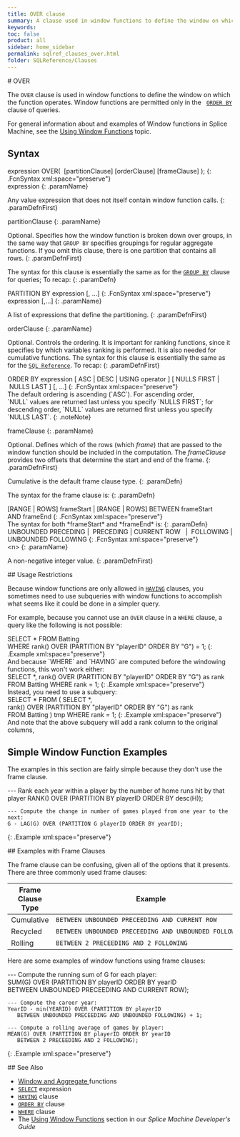 ```yaml
---
title: OVER clause
summary: A clause used in window functions to define the window on which the function operates. Window functions are permitted only in the SELECT list and the ORDER BY clause of queries.
keywords:
toc: false
product: all
sidebar: home_sidebar
permalink: sqlref_clauses_over.html
folder: SQLReference/Clauses
---
```

<section>
<div class="TopicContent" data-swiftype-index="true" markdown="1">
# OVER

The `OVER` clause is used in window functions to define the window on
which the function operates. Window functions are permitted only in the
&nbsp;&nbsp;[`ORDER BY`](sqlref_clauses_orderby.html) clause of queries.

For general information about and examples of Window functions in Splice
Machine, see the [Using Window
Functions](developers_fundamentals_windowfcns.html) topic.

## Syntax

<div class="fcnWrapperWide" markdown="1">
    expression OVER( 
        [partitionClause]
        [orderClause]
        [frameClause] );
{: .FcnSyntax xml:space="preserve"}

</div>
<div class="paramList" markdown="1">
expression
{: .paramName}

Any value expression that does not itself contain window function calls.
{: .paramDefnFirst}

partitionClause
{: .paramName}

Optional. Specifies how the window function is broken down over groups,
in the same way that `GROUP BY` specifies groupings for regular
aggregate functions. If you omit this clause, there is one partition
that contains all rows.
{: .paramDefnFirst}

The syntax for this clause is essentially the same as for the
[`GROUP BY`](sqlref_clauses_groupby.html) clause for queries; To recap:
{: .paramDefn}

<div class="fcnWrapperWide" markdown="1">
    PARTITION BY expression [, ...]
{: .FcnSyntax xml:space="preserve"}

</div>
<div class="paramList" markdown="1">
expression [,...]
{: .paramName}

A list of expressions that define the partitioning.
{: .paramDefnFirst}

</div>
orderClause
{: .paramName}

Optional. Controls the ordering. It is important for ranking functions,
since it specifies by which variables ranking is performed. It is also
needed for cumulative functions. The syntax for this clause is
essentially the same as for the
[`SQL Reference`](sqlref_clauses_orderby.html). To recap:
{: .paramDefnFirst}

<div class="fcnWrapperWide" markdown="1">
    ORDER BY expression
        [ ASC | DESC | USING operator ]
        [ NULLS FIRST | NULLS LAST ]
        [, ...]
{: .FcnSyntax xml:space="preserve"}

</div>
The default ordering is ascending (`ASC`). For ascending order,
`NULL` values are returned last unless you specify `NULLS FIRST`; for
descending order, `NULL` values are returned first unless you specify
`NULLS LAST`.
{: .noteNote}

frameClause
{: .paramName}

Optional. Defines which of the rows (which *frame*) that are passed to
the window function should be included in the computation. The
*frameClause* provides two offsets that determine the start and end of
the frame.
{: .paramDefnFirst}

Cumulative is the default frame clause type.
{: .paramDefn}

The syntax for the frame clause is:
{: .paramDefn}

<div class="fcnWrapperWide" markdown="1">
    [RANGE | ROWS] frameStart |
    [RANGE | ROWS] BETWEEN frameStart AND frameEnd
{: .FcnSyntax xml:space="preserve"}

</div>
The syntax for both *frameStart* and *frameEnd* is:
{: .paramDefn}

<div class="fcnWrapperWide" markdown="1">
    UNBOUNDED PRECEDING |
    <n> PRECEDING       |
    CURRENT ROW         |
    <n> FOLLOWING       |
    UNBOUNDED FOLLOWING
{: .FcnSyntax xml:space="preserve"}

</div>
<div class="paramList" markdown="1">
&lt;n&gt;
{: .paramName}

A non-negative integer value.
{: .paramDefnFirst}

</div>
</div>
## Usage Restrictions

Because window functions are only allowed in 
[`HAVING`](sqlref_clauses_using.html) clauses, you sometimes need to use
subqueries with window functions to accomplish what seems like it could
be done in a simpler query.

For example, because you cannot use an `OVER` clause in a
`WHERE` clause, a query like the following is not possible:

<div class="preWrapperWide" markdown="1">
    SELECT *
    FROM Batting
    WHERE rank() OVER (PARTITION BY "playerID" ORDER BY "G") = 1;
{: .Example xml:space="preserve"}

</div>
And because `WHERE` and `HAVING` are computed before the windowing
functions, this won't work either:

<div class="preWrapperWide" markdown="1">
    SELECT *, rank() OVER (PARTITION BY "playerID" ORDER BY "G") as rank
    FROM Batting
    WHERE rank = 1;
{: .Example xml:space="preserve"}

</div>
Instead, you need to use a subquery:

<div class="preWrapperWide" markdown="1">
    SELECT *
    FROM (
       SELECT *, rank() OVER (PARTITION BY "playerID" ORDER BY "G") as rank
       FROM Batting
    ) tmp
    WHERE rank = 1;
{: .Example xml:space="preserve"}

</div>
And note that the above subquery will add a rank column to the original
columns,

## Simple Window Function Examples

The examples in this section are fairly simple because they don't use
the frame clause.

<div class="preWrapperWide" markdown="1">
    --- Rank each year within a player by the number of home runs hit by that player
    RANK() OVER (PARTITION BY playerID ORDER BY desc(H));

    --- Compute the change in number of games played from one year to the next:
    G - LAG(G) OVER (PARTITION G playerID ORDER BY yearID);
{: .Example xml:space="preserve"}

</div>
## Examples with Frame Clauses

The frame clause can be confusing, given all of the options that it
presents. There are three commonly used frame clauses:

| Frame Clause Type | Example |
| ----------------- | ------- |
| Cumulative | <code>BETWEEN UNBOUNDED PRECEEDING AND CURRENT ROW</code> |
| Recycled | <code>BETWEEN UNBOUNDED PRECEEDING AND UNBOUNDED FOLLOWING</code> |
| Rolling | <code>BETWEEN 2 PRECEEDING AND 2 FOLLOWING</code> |

Here are some examples of window functions using frame clauses:

<div class="preWrapperWide" markdown="1">
    --- Compute the running sum of G for each player:
    SUM(G) OVER (PARTITION BY playerID ORDER BY yearID
      BETWEEN UNBOUNDED PRECEEDING AND CURRENT ROW);

    --- Compute the career year:
    YearID - min(YEARID) OVER (PARTITION BY playerID
       BETWEEN UNBOUNDED PRECEEDING AND UNBOUNDED FOLLOWING) + 1;

    --- Compute a rolling average of games by player:
    MEAN(G) OVER (PARTITION BY playerID ORDER BY yearID
       BETWEEN 2 PRECEEDING AND 2 FOLLOWING);
{: .Example xml:space="preserve"}

</div>
## See Also

* [Window and Aggregate
  ](sqlref_builtinfcns_intro.html#window)functions
* [`SELECT`](sqlref_expressions_select.html) expression
* [`HAVING`](sqlref_clauses_having.html) clause
* [`ORDER BY`](sqlref_clauses_orderby.html) clause
* [`WHERE`](sqlref_clauses_where.html) clause
* The [Using Window Functions](developers_fundamentals_windowfcns.html)
  section in our *Splice Machine Developer's Guide*

</div>
</section>
